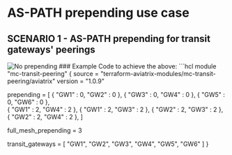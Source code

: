 # AS-PATH prepending use case

## SCENARIO 1 - AS-PATH prepending for transit gateways' peerings 
<img src="https://github.com/terraform-aviatrix-modules/terraform-aviatrix-backbone/blob/main/img/optimized-peering-no-prepending.png?raw=true" title="No prepending">
### Example Code to achieve the above:
```hcl
module "mc-transit-peering" {
  source  = "terraform-aviatrix-modules/mc-transit-peering/aviatrix"
  version = "1.0.9"

  prepending = [
    {
      "GW1" : 0,
      "GW2" : 0
    },
    {
      "GW3" : 0,
      "GW4" : 0
    },
    {
      "GW5" : 0,
      "GW6" : 0
    },   
    {
      "GW1" : 2,
      "GW4" : 2
    },
    {
      "GW1" : 2,
      "GW3" : 2
    },
    {
      "GW2" : 2,
      "GW3" : 2
    },
    {
      "GW2" : 2,
      "GW4" : 2
    },
  ]

  full_mesh_prepending = 3

  transit_gateways = [
    "GW1",
    "GW2",
    "GW3",
    "GW4",
    "GW5",
    "GW6"
  ]
}
```